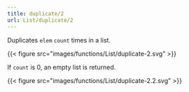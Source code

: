 ```yaml
---
title: duplicate/2
url: List/duplicate/2
---
```



Duplicates `elem` `count` times in a list.

{{< figure src="images/functions/List/duplicate-2.svg" >}}

If `count` is 0, an empty list is returned.

{{< figure src="images/functions/List/duplicate-2.2.svg" >}}
